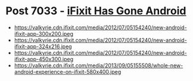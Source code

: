 # Post 7033 - [iFixit Has Gone Android](https://www.ifixit.com/News/7033/project-android)

- https://valkyrie.cdn.ifixit.com/media/2012/07/05154240/new-android-ifixit-app-300x200.jpeg
- https://valkyrie.cdn.ifixit.com/media/2012/07/05154240/new-android-ifixit-app-324x216.jpeg
- https://valkyrie.cdn.ifixit.com/media/2012/07/05154240/new-android-ifixit-app-450x300.jpeg
- https://valkyrie.cdn.ifixit.com/media/2013/09/05155508/whole-new-android-experience-on-ifixit-580x400.jpeg
